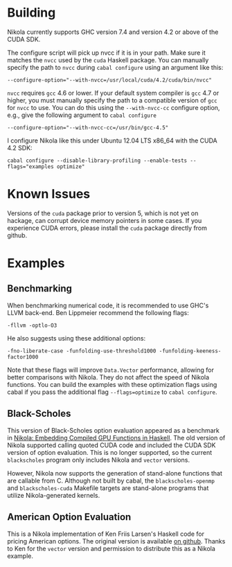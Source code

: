 Building
========

Nikola currently supports GHC version 7.4 and version 4.2 or above of the CUDA
SDK.

The configure script will pick up nvcc if it is in your path. Make sure it
matches the `nvcc` used by the `cuda` Haskell package. You can manually specify
the path to `nvcc` during `cabal configure` using an argument like this:

```
--configure-option="--with-nvcc=/usr/local/cuda/4.2/cuda/bin/nvcc"
```

`nvcc` requires `gcc` 4.6 or lower. If your default system compiler is `gcc` 4.7
or higher, you must manually specify the path to a compatible version of `gcc`
for `nvcc` to use. You can do this using the `--with-nvcc-cc` configure option,
e.g., give the following argument to `cabal configure`

```
--configure-option="--with-nvcc-cc=/usr/bin/gcc-4.5"
```

I configure Nikola like this under Ubuntu 12.04 LTS x86_64 with the CUDA 4.2
SDK:

```
cabal configure --disable-library-profiling --enable-tests --flags="examples optimize"
```

Known Issues
============

Versions of the `cuda` package prior to version 5, which is not yet on hackage,
can corrupt device memory pointers in some cases. If you experience CUDA errors,
please install the `cuda` package directly from github.

Examples
========

Benchmarking
------------

When benchmarking numerical code, it is recommended to use GHC's LLVM
back-end. Ben Lippmeier recommend the following flags:

```
-fllvm -optlo-O3
```

He also suggests using these additional options:

```
-fno-liberate-case -funfolding-use-threshold1000 -funfolding-keeness-factor1000
```

Note that these flags will improve `Data.Vector` performance, allowing for
better comparisons with Nikola. They do not affect the speed of Nikola
functions. You can build the examples with these optimization flags using cabal
if you pass the additional flag `--flags=optimize` to `cabal configure`.

Black-Scholes
-------------

This version of Black-Scholes option evaluation appeared as a benchmark in
[Nikola: Embedding Compiled GPU Functions in
Haskell](http://www.eecs.harvard.edu/~mainland/publications/mainland10nikola.pdf). The
old version of Nikola supported calling quoted CUDA code and included the CUDA
SDK version of option evaluation. This is no longer supported, so the current
`blackscholes` program only includes Nikola and `vector` versions.

However, Nikola now supports the generation of stand-alone functions that are
callable from C. Although not built by cabal, the `blackscholes-openmp` and
`blackscholes-cuda` Makefile targets are stand-alone programs that utilize
Nikola-generated kernels.

American Option Evaluation
--------------------------

This is a Nikola implementation of Ken Friis Larsen's Haskell code for pricing
American options. The original version is available [on
github](http://github.com/kfl/american-options). Thanks to Ken for the `vector`
version and permission to distribute this as a Nikola example.
